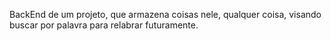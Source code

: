 BackEnd de um projeto, que armazena coisas nele, qualquer coisa, visando buscar por palavra para relabrar futuramente.
